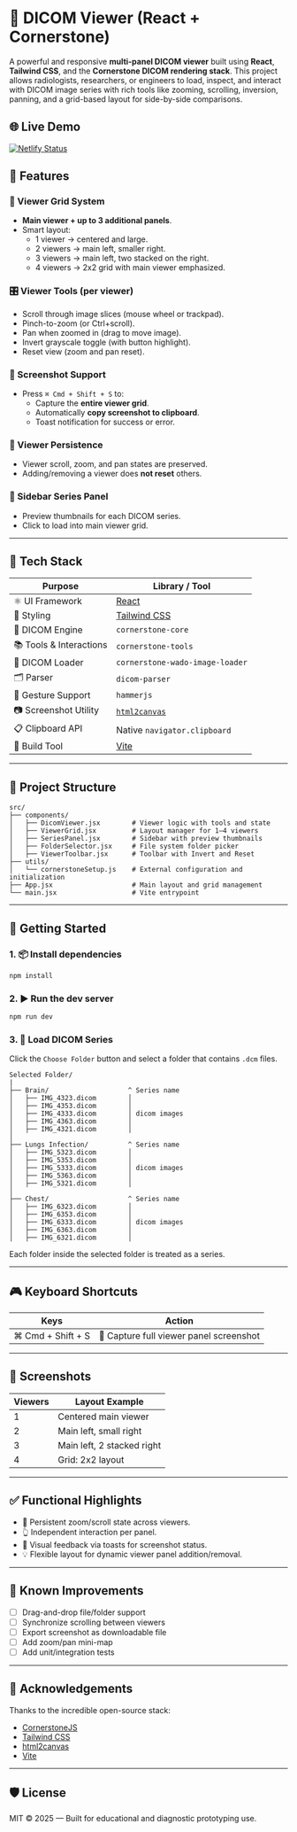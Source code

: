# 🩻 DICOM Viewer (React + Cornerstone)

A powerful and responsive **multi-panel DICOM viewer** built using **React**, **Tailwind CSS**, and the **Cornerstone DICOM rendering stack**. This project allows radiologists, researchers, or engineers to load, inspect, and interact with DICOM image series with rich tools like zooming, scrolling, inversion, panning, and a grid-based layout for side-by-side comparisons.

## 🌐 Live Demo

[![Netlify Status](https://api.netlify.com/api/v1/badges/bac37078-0dfa-430a-b43b-597deda85ef1/deploy-status)](https://pacs-dicom-viewer.netlify.app/)


## 🚀 Features

### 🧭 Viewer Grid System
- **Main viewer + up to 3 additional panels**.
- Smart layout:
  - 1 viewer → centered and large.
  - 2 viewers → main left, smaller right.
  - 3 viewers → main left, two stacked on the right.
  - 4 viewers → 2x2 grid with main viewer emphasized.

### 🎛️ Viewer Tools (per viewer)
- Scroll through image slices (mouse wheel or trackpad).
- Pinch-to-zoom (or Ctrl+scroll).
- Pan when zoomed in (drag to move image).
- Invert grayscale toggle (with button highlight).
- Reset view (zoom and pan reset).

### 📸 Screenshot Support
- Press `⌘ Cmd + Shift + S` to:
  - Capture the **entire viewer grid**.
  - Automatically **copy screenshot to clipboard**.
  - Toast notification for success or error.

### 🔄 Viewer Persistence
- Viewer scroll, zoom, and pan states are preserved.
- Adding/removing a viewer does **not reset** others.

### 🧠 Sidebar Series Panel
- Preview thumbnails for each DICOM series.
- Click to load into main viewer grid.

---

## 🧩 Tech Stack

| Purpose                 | Library / Tool                                |
|-------------------------|-----------------------------------------------|
| ⚛ UI Framework          | [React](https://react.dev/)                  |
| 💅 Styling              | [Tailwind CSS](https://tailwindcss.com/)     |
| 🧠 DICOM Engine         | `cornerstone-core`                            |
| 📚 Tools & Interactions | `cornerstone-tools`                           |
| 📂 DICOM Loader         | `cornerstone-wado-image-loader`              |
| 🗂 Parser               | `dicom-parser`                                |
| 🤏 Gesture Support      | `hammerjs`                                    |
| 📷 Screenshot Utility   | [`html2canvas`](https://html2canvas.hertzen.com/) |
| 📋 Clipboard API        | Native `navigator.clipboard`                 |
| 🔧 Build Tool           | [Vite](https://vitejs.dev/)                  |

---

## 📁 Project Structure

```
src/
├── components/
│   ├── DicomViewer.jsx        # Viewer logic with tools and state
│   ├── ViewerGrid.jsx         # Layout manager for 1–4 viewers
│   ├── SeriesPanel.jsx        # Sidebar with preview thumbnails
│   ├── FolderSelector.jsx     # File system folder picker
│   ├── ViewerToolbar.jsx      # Toolbar with Invert and Reset
├── utils/
│   └── cornerstoneSetup.js    # External configuration and initialization
├── App.jsx                    # Main layout and grid management
└── main.jsx                   # Vite entrypoint
```

---

## 🧪 Getting Started

### 1. 📦 Install dependencies

```bash
npm install
```

### 2. ▶️ Run the dev server

```bash
npm run dev
```

### 3. 📁 Load DICOM Series

Click the `Choose Folder` button and select a folder that contains `.dcm` files.

```
Selected Folder/
|
├── Brain/                    ^ Series name
│   ├── IMG_4323.dicom        │
│   ├── IMG_4353.dicom        │ 
│   ├── IMG_4333.dicom        │ dicom images
│   ├── IMG_4363.dicom        │ 
│   ├── IMG_4321.dicom        │ 
│
├── Lungs Infection/          ^ Series name
│   ├── IMG_5323.dicom        │ 
│   ├── IMG_5353.dicom        │ 
│   ├── IMG_5333.dicom        │ dicom images
│   ├── IMG_5363.dicom        │ 
│   ├── IMG_5321.dicom        │
│
├── Chest/                    ^ Series name
│   ├── IMG_6323.dicom        │ 
│   ├── IMG_6353.dicom        │ 
│   ├── IMG_6333.dicom        │ dicom images
│   ├── IMG_6363.dicom        │ 
│   ├── IMG_6321.dicom        │ 
```

Each folder inside the selected folder is treated as a series.

---

## 🎮 Keyboard Shortcuts

| Keys                       | Action                                     |
|----------------------------|--------------------------------------------|
| ⌘ Cmd + Shift + S         | 📸 Capture full viewer panel screenshot     |

---

## 📸 Screenshots

| Viewers | Layout Example |
|--------|-----------------|
| 1       | Centered main viewer |
| 2       | Main left, small right |
| 3       | Main left, 2 stacked right |
| 4       | Grid: 2x2 layout |
---

## ✅ Functional Highlights

- 🔄 Persistent zoom/scroll state across viewers.
- 👆 Independent interaction per panel.
- 🔔 Visual feedback via toasts for screenshot status.
- 💡 Flexible layout for dynamic viewer panel addition/removal.

---

## 📎 Known Improvements

- [ ] Drag-and-drop file/folder support
- [ ] Synchronize scrolling between viewers
- [ ] Export screenshot as downloadable file
- [ ] Add zoom/pan mini-map
- [ ] Add unit/integration tests

---

## 🤝 Acknowledgements

Thanks to the incredible open-source stack:

- [CornerstoneJS](https://docs.cornerstonejs.org/)
- [Tailwind CSS](https://tailwindcss.com/)
- [html2canvas](https://html2canvas.hertzen.com/)
- [Vite](https://vitejs.dev/)

---

## 🛡 License

MIT © 2025 — Built for educational and diagnostic prototyping use.